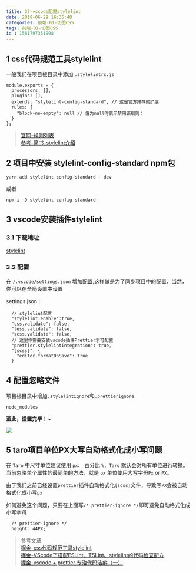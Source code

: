 ```yaml
---
title: 37-vscode配置stylelint
date: 2019-06-29 16:35:48
categories: 前端-01-切图CSS
tags: 前端-01-切图CSS
id : 1561797351908
---
```


## 1 css代码规范工具stylelint

一般我们在项目根目录中添加 `.stylelintrc.js`

```
module.exports = {
  processors: [],
  plugins: [],
  extends: "stylelint-config-standard", // 这是官方推荐的扩展
  rules: {
    "block-no-empty": null // 值为null时表示禁用该规则：
  }
};

```

> [官网-规则列表](https://stylelint.io/user-guide/rules/)   
> [参考-简书-stylelint介绍](https://www.jianshu.com/p/d29c1b652fef)


## 2 项目中安装 stylelint-config-standard npm包

```
yarn add stylelint-config-standard --dev
```
或者 

```
npm i -D stylelint-config-standard
```

## 3 vscode安装插件stylelint

### 3.1 下载地址

[stylelint](https://marketplace.visualstudio.com/items?itemName=shinnn.stylelint&ssr=false#review-details)

### 3.2 配置

在 `/.vscode/settings.json` 增加配置,这样做是为了同步项目中的配置，当然，你可以在全局设置中设置

settings.json：
```
  // stylelint配置
  "stylelint.enable":true,
  "css.validate": false,
  "less.validate": false,
  "scss.validate": false,
  // 这里你需要安装vscode插件Prettier才可配置
  "prettier.stylelintIntegration": true,
  "[scss]": {
    "editor.formatOnSave": true
  }
```
## 4 配置忽略文件

项目根目录中增加`.stylelintignore`和`.prettierignore`

```
node_modules
```


**至此，设置完毕！~**

![](https://i.loli.net/2019/06/29/5d166774ed0c588040.gif)

## 5 taro项目单位PX大写自动格式化成小写问题

在 `Taro` 中尺寸单位建议使用 `px`、 百分比 `%`，`Taro` 默认会对所有单位进行转换。当前忽略单个属性的最简单的方法，就是 `px` 单位使用大写字母`Px` or `PX`。

由于我们之前已经设置`prettier`插件自动格式化`[scss]`文件，导致写`PX`会被自动格式化成小写`px`

如何避免这个问题，只要在上面写`/* prettier-ignore */`即可避免自动格式化成小写字母

```
  /* prettier-ignore */
  height: 44PX;
```

> 参考文章  
> [掘金-css代码规范工具stylelint](https://juejin.im/post/5b4ffd1ef265da0f990d52e8)  
> [掘金-VScode下搭配ESLint、TSLint、stylelint的代码检查配方](https://juejin.im/post/5c85fe6ff265da2d8410ba74)  
> [掘金-vscode + prettier 专治代码洁癖（一）](https://juejin.im/post/5a791d566fb9a0634853400e)